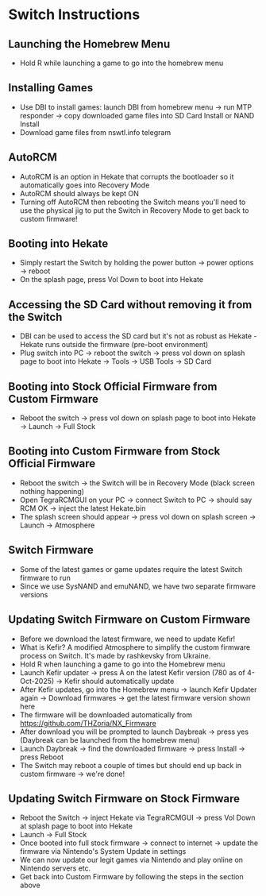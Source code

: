 # Switch Instructions

## Launching the Homebrew Menu

- Hold R while launching a game to go into the homebrew menu

## Installing Games

- Use DBI to install games: launch DBI from homebrew menu -> run MTP responder -> copy downloaded game files into SD Card Install or NAND Install
- Download game files from nswtl.info telegram

## AutoRCM

- AutoRCM is an option in Hekate that corrupts the bootloader so it automatically goes into Recovery Mode
- AutoRCM should always be kept ON
- Turning off AutoRCM then rebooting the Switch means you'll need to use the physical jig to put the Switch in Recovery Mode to get back to custom firmware!

## Booting into Hekate

- Simply restart the Switch by holding the power button -> power options -> reboot
- On the splash page, press Vol Down to boot into Hekate

## Accessing the SD Card without removing it from the Switch

- DBI can be used to access the SD card but it's not as robust as Hekate - Hekate runs outside the firmware (pre-boot environment)
- Plug switch into PC -> reboot the switch -> press vol down on splash page to boot into Hekate -> Tools -> USB Tools -> SD Card

## Booting into Stock Official Firmware from Custom Firmware

- Reboot the switch -> press vol down on splash page to boot into Hekate -> Launch -> Full Stock

## Booting into Custom Firmware from Stock Official Firmware

- Reboot the switch -> the Switch will be in Recovery Mode (black screen nothing happening)
- Open TegraRCMGUI on your PC -> connect Switch to PC -> should say RCM OK -> inject the latest Hekate.bin
- The splash screen should appear -> press vol down on splash screen -> Launch -> Atmosphere

## Switch Firmware

- Some of the latest games or game updates require the latest Switch firmware to run
- Since we use SysNAND and emuNAND, we have two separate firmware versions

## Updating Switch Firmware on Custom Firmware

- Before we download the latest firmware, we need to update Kefir!
- What is Kefir? A modified Atmosphere to simplify the custom firmware process on Switch. It's made by rashkevsky from Ukraine.
- Hold R when launching a game to go into the Homebrew menu
- Launch Kefir updater -> press A on the latest Kefir version (780 as of 4-Oct-2025) -> Kefir should automatically update
- After Kefir updates, go into the Homebrew menu -> launch Kefir Updater again -> Download firmwares -> get the latest firmware version shown here
- The firmware will be downloaded automatically from <https://github.com/THZoria/NX_Firmware>
- After download you will be prompted to launch Daybreak -> press yes (Daybreak can be launched from the homebrew menu)
- Launch Daybreak -> find the downloaded firmware -> press Install -> press Reboot
- The Switch may reboot a couple of times but should end up back in custom firmware -> we're done!

## Updating Switch Firmware on Stock Firmware

- Reboot the Switch -> inject Hekate via TegraRCMGUI -> press Vol Down at splash page to boot into Hekate
- Launch -> Full Stock
- Once booted into full stock firmware -> connect to internet -> update the firmware via Nintendo's System Update in settings
- We can now update our legit games via Nintendo and play online on Nintendo servers etc.
- Get back into Custom Firmware by following the steps in the section above
